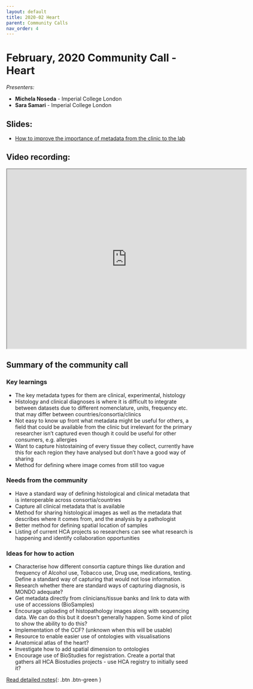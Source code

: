 ```yaml
---
layout: default
title: 2020-02 Heart
parent: Community Calls
nav_order: 4
---
```

<script src="https://kit.fontawesome.com/fc66878563.js" crossorigin="anonymous"></script>
# February, 2020 Community Call - Heart

*Presenters:* 

- **Michela Noseda** - Imperial College London
- **Sara Samari** - Imperial College London

## <i class="fas fa-chalkboard-teacher"></i> Slides:
- [How to improve the importance of metadata from the clinic to the lab](https://docs.google.com/presentation/d/1cgUmzaXm9jO5nro4FchQDDashJVfeUjcdH0Toadkow4/edit?usp=sharing)

## <i class="fas fa-video"></i> Video recording:
<iframe src="https://drive.google.com/file/d/14Y8e5A47QYvP7ui27NW97_5iP5eurQKd/preview" width="640" height="480"></iframe>

## Summary of the <MONTH> community call

### <i class="fas fa-search"></i> Key learnings

- The key metadata types for them are clinical, experimental, histology
- Histology and clinical diagnoses is where it is difficult to integrate between datasets due to different nomenclature, units, frequency etc. that may differ between countries/consortia/clinics
- Not easy to know up front what metadata might be useful for others, a field that could be available from the clinic but irrelevant for the primary researcher isn’t captured even though it could be useful for other consumers, e.g. allergies
- Want to capture histostaining of every tissue they collect, currently have this for each region they have analysed but don’t have a good way of sharing
- Method for defining where image comes from still too vague

### <i class="far fa-comment-dots"></i> Needs from the community

- Have a standard way of defining histological and clinical metadata that is interoperable across consortia/countries
- Capture all clinical metadata that is available
- Method for sharing histological images as well as the metadata that describes where it comes from, and the analysis by a pathologist
- Better method for defining spatial location of samples
- Listing of current HCA projects so researchers can see what research is happening and identify collaboration opportunities
  
### <i class="far fa-lightbulb"></i> Ideas for how to action
- Characterise how different consortia capture things like duration and frequency of Alcohol use, Tobacco use, Drug use, medications, testing. Define a standard way of capturing that would not lose information. 
- Research whether there are standard ways of capturing diagnosis, is MONDO adequate?
- Get metadata directly from clinicians/tissue banks and link to data with use of accessions (BioSamples)
- Encourage uploading of histopathology images along with sequencing data. We can do this but it doesn't generally happen. Some kind of pilot to show the ability to do this?
- Implementation of the CCF? (unknown when this will be usable)
- Resource to enable easier use of ontologies with visualisations
- Anatomical atlas of the heart?
- Investigate how to add spatial dimension to ontologies
- Encourage use of BioStudies for registration. Create a portal that gathers all HCA Biostudies projects - use HCA registry to initially seed it?

[<i class="fab fa-readme"></i> Read detailed notes](https://docs.google.com/document/d/1Ft5oU6BMVboM1_jWyoUo_1HSdAv4vo9TbnzzHO-gLFM/edit#heading=h.9vi1auswthy){: .btn .btn-green }
